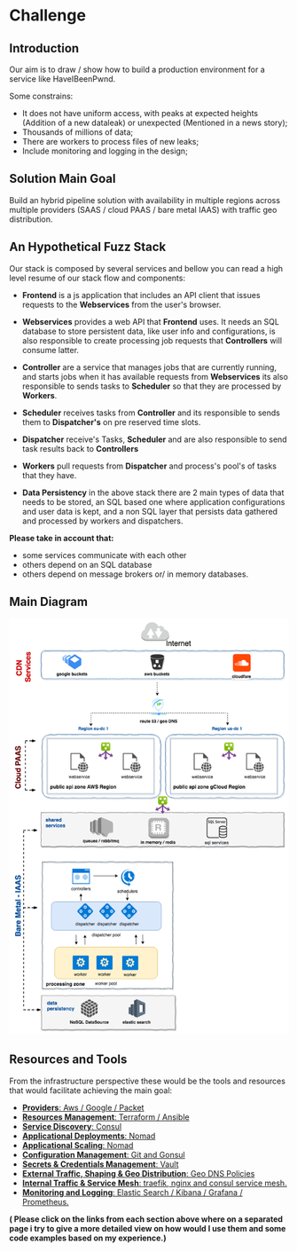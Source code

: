 # Challenge

## Introduction

Our aim is to draw / show how to build a production environment for a service like HaveIBeenPwnd.

Some constrains:

* It does not have uniform access, with peaks at expected heights (Addition of a new  dataleak) or unexpected (Mentioned in a news story);
* Thousands of millions of data;
* There are workers to process files of new leaks;
* Include monitoring and logging in the design;

## Solution Main Goal

Build an hybrid pipeline solution with availability in multiple regions across multiple providers (SAAS / cloud PAAS / bare metal IAAS) with traffic geo distribution.

## An Hypothetical Fuzz Stack

Our stack is composed by several services and bellow you can read a high level resume of our stack flow and components:

* **Frontend** is a js application that includes an API client that issues requests to the **Webservices** from the user's browser.

* **Webservices** provides a web API that **Frontend** uses. It needs an SQL database to store persistent data, like user info and configurations, is also responsible to create processing job requests that **Controllers** will consume latter.

* **Controller** are a service that manages jobs that are currently running, and starts jobs when it has available requests from **Webservices** its also responsible to sends  tasks to  **Scheduler** so that they are processed by **Workers**.

* **Scheduler** receives tasks from **Controller** and its responsible to sends them to **Dispatcher's** on pre reserved time slots.

* **Dispatcher** receive's Tasks, **Scheduler** and are also responsible to send task results back to **Controllers**

* **Workers** pull requests from **Dispatcher** and process's pool's of tasks that they have.

* **Data Persistency** in the above stack there are 2 main types of data that needs to be stored, an SQL based one where application configurations and user data is kept, and a non SQL layer that persists data gathered and processed by workers and dispatchers.

**Please take in account that:**
* some services communicate with each other
* others depend on an SQL database 
* others depend on message brokers or/ in memory databases.

## Main Diagram 

![Main Diagram](images/fuzzsec-Diagram.png?raw=true)

## Resources and Tools

From the infrastructure perspective these would be the tools and resources that would facilitate achieving the main goal:

* [**Providers**: Aws / Google / Packet ](pages/providers.md)
* [**Resources Management**: Terraform / Ansible](pages/resource_management.md)
* [**Service Discovery**: Consul](pages/service_discovery.md)
* [**Applicational Deployments**: Nomad ](pages/applicational_deployment.md)
* [**Applicational Scaling**: Nomad ](pages/applicational_autoscaling.md)
* [**Configuration Management**: Git and Gonsul](pages/configuration_management.md)
* [**Secrets & Credentials Management**: Vault](pages/secrets_and_credentials.md)
* [**External Traffic, Shaping & Geo Distribution**: Geo DNS Policies](pages/external_traffic.md)
* [**Internal Traffic & Service Mesh**: traefik, nginx and consul service mesh.](pages/internal_traffic.md)
* [**Monitoring and Logging**: Elastic Search / Kibana / Grafana / Prometheus.](pages/monitoring_logging.md)

**( Please click on the links from each section above where on a separated page i try to give a more detailed view on how would I use them and some code examples based on my experience.)**